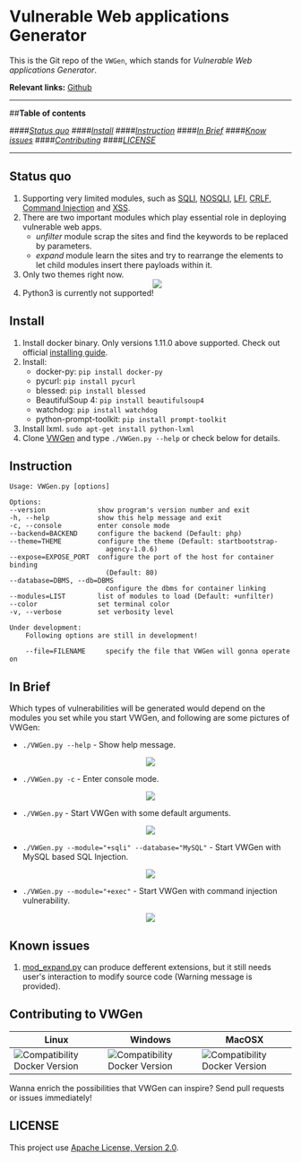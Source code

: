 # Vulnerable Web applications Generator

This is the Git repo of the `VWGen`, which stands for *Vulnerable Web applications Generator*.

**Relevant links:**
 [Github](https://github.com/qazbnm456/VWGen)

---------------------------------------

##**Table of contents**

####*[Status quo](#status)*
####*[Install](#install)*
####*[Instruction](#instruction)*
####*[In Brief](#brief)*
####*[Know issues](#issue)*
####*[Contributing](#contribute)*
####*[LICENSE](#license)*

---------------------------------------

<a name="status"></a>

## Status quo

1. Supporting very limited modules, such as [SQLI](https://www.owasp.org/index.php/SQL_Injection), [NOSQLI](https://www.owasp.org/index.php/Testing_for_NoSQL_injection), [LFI](https://www.owasp.org/index.php/Testing_for_Local_File_Inclusion), [CRLF](https://www.owasp.org/index.php/CRLF_Injection), [Command Injection](https://www.owasp.org/index.php/Command_Injection) and [XSS](https://www.owasp.org/index.php/Cross-site_Scripting_(XSS)).
2. There are two important modules which play essential role in deploying vulnerable web apps.
   - *unfilter* module scrap the sites and find the keywords to be replaced by parameters.
   - *expand* module learn the sites and try to rearrange the elements to let child modules insert there payloads within it.
3. Only two themes right now.
    <div align="center"><img src="http://i.imgur.com/jgdO4HD.png" /></div>
4. Python3 is currently not supported!

<a name="install"></a>

## Install

1. Install docker binary. Only versions 1.11.0 above supported. Check out official [installing guide](https://docs.docker.com/linux/).
2. Install:
    - docker-py: `pip install docker-py`
    - pycurl: `pip install pycurl`
    - blessed: `pip install blessed`
    - BeautifulSoup 4: `pip install beautifulsoup4`
    - watchdog: `pip install watchdog`
    - python-prompt-toolkit: `pip install prompt-toolkit`
3. Install lxml. `sudo apt-get install python-lxml`
4. Clone [VWGen](https://github.com/qazbnm456/VWGen) and type `./VWGen.py --help` or check below for details.

<a name="instruction"></a>

## Instruction

    Usage: VWGen.py [options]

    Options:
    --version             show program's version number and exit
    -h, --help            show this help message and exit
    -c, --console         enter console mode
    --backend=BACKEND     configure the backend (Default: php)
    --theme=THEME         configure the theme (Default: startbootstrap-
                            agency-1.0.6)
    --expose=EXPOSE_PORT  configure the port of the host for container binding
                            (Default: 80)
    --database=DBMS, --db=DBMS
                            configure the dbms for container linking
    --modules=LIST        list of modules to load (Default: +unfilter)
    --color               set terminal color
    -v, --verbose         set verbosity level

    Under development:
        Following options are still in development!

        --file=FILENAME     specify the file that VWGen will gonna operate on

<a name="brief"></a>

## In Brief

Which types of vulnerabilities will be generated would depend on the modules you set while you start VWGen, and following are some pictures of VWGen:

- `./VWGen.py --help` - Show help message.
<div align="center"><img src="http://i.imgur.com/T7g6q53.png" /></div>

- `./VWGen.py -c` - Enter console mode.
<div align="center"><img src="http://i.imgur.com/fOZWju1.png" /></div>

- `./VWGen.py` - Start VWGen with some default arguments.
<div align="center"><img src="http://i.imgur.com/55RPixv.png" /></div>

- `./VWGen.py --module="+sqli" --database="MySQL"` - Start VWGen with MySQL based SQL Injection.
<div align="center"><img src="http://i.imgur.com/X5m0OkO.png" /></div>

- `./VWGen.py --module="+exec"` - Start VWGen with command injection vulnerability.
<div align="center"><img src="http://i.imgur.com/Rt0er9E.png" /></div>

<a name="contribute"></a>

<a name="issue"></a>

## Known issues

1. [mod_expand.py](https://github.com/qazbnm456/VWGen/blob/master/core/attack/mod_expand.py) can produce defferent extensions, but it still needs user's interaction to modify source code (Warning message is provided).

## Contributing to VWGen

| Linux | Windows | MacOSX |
|------------------|---------|---------|
| ![Compatibility Docker Version](https://img.shields.io/badge/docker%20version-1.12.0-blue.svg) | ![Compatibility Docker Version](https://img.shields.io/badge/docker%20version-1.12.0-blue.svg) | ![Compatibility Docker Version](https://img.shields.io/badge/docker%20version-1.12.0-blue.svg) |

Wanna enrich the possibilities that VWGen can inspire? Send pull requests or issues immediately!

<a name="license"></a>

## LICENSE

This project use [Apache License, Version 2.0](https://github.com/qazbnm456/VWGen/blob/master/LICENSE).
